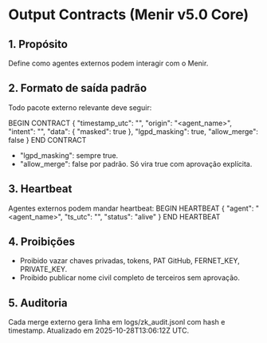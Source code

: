 # Output Contracts (Menir v5.0 Core)

## 1. Propósito
Define como agentes externos podem interagir com o Menir.

## 2. Formato de saída padrão
Todo pacote externo relevante deve seguir:

BEGIN CONTRACT
{
  "timestamp_utc": "<UTC>",
  "origin": "<agent_name>",
  "intent": "<why>",
  "data": { "masked": true },
  "lgpd_masking": true,
  "allow_merge": false
}
END CONTRACT

- "lgpd_masking": sempre true.
- "allow_merge": false por padrão. Só vira true com aprovação explícita.

## 3. Heartbeat
Agentes externos podem mandar heartbeat:
BEGIN HEARTBEAT
{ "agent": "<agent_name>", "ts_utc": "<UTC>", "status": "alive" }
END HEARTBEAT

## 4. Proibições
- Proibido vazar chaves privadas, tokens, PAT GitHub, FERNET_KEY, PRIVATE_KEY.
- Proibido publicar nome civil completo de terceiros sem aprovação.

## 5. Auditoria
Cada merge externo gera linha em logs/zk_audit.jsonl com hash e timestamp.
Atualizado em 2025-10-28T13:06:12Z UTC.
